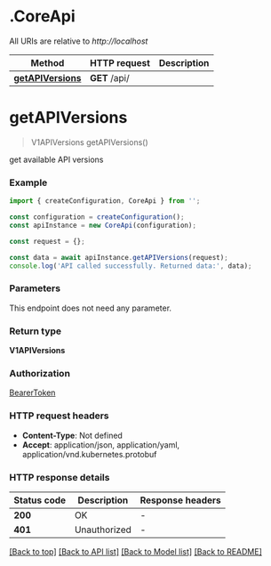 # .CoreApi

All URIs are relative to *http://localhost*

Method | HTTP request | Description
------------- | ------------- | -------------
[**getAPIVersions**](CoreApi.md#getAPIVersions) | **GET** /api/ | 


# **getAPIVersions**
> V1APIVersions getAPIVersions()

get available API versions

### Example


```typescript
import { createConfiguration, CoreApi } from '';

const configuration = createConfiguration();
const apiInstance = new CoreApi(configuration);

const request = {};

const data = await apiInstance.getAPIVersions(request);
console.log('API called successfully. Returned data:', data);
```


### Parameters
This endpoint does not need any parameter.


### Return type

**V1APIVersions**

### Authorization

[BearerToken](README.md#BearerToken)

### HTTP request headers

 - **Content-Type**: Not defined
 - **Accept**: application/json, application/yaml, application/vnd.kubernetes.protobuf


### HTTP response details
| Status code | Description | Response headers |
|-------------|-------------|------------------|
**200** | OK |  -  |
**401** | Unauthorized |  -  |

[[Back to top]](#) [[Back to API list]](README.md#documentation-for-api-endpoints) [[Back to Model list]](README.md#documentation-for-models) [[Back to README]](README.md)


